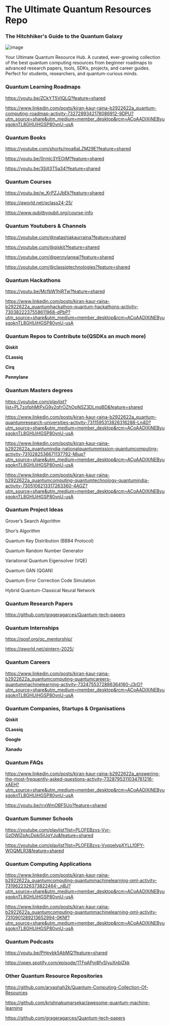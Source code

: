 # The Ultimate Quantum Resources Repo

<b><h3>The Hitchhiker's Guide to the Quantum Galaxy</h3></b>

![image](https://github.com/NatashiaKaurRaina/Ultimate-Quantum-Resources/blob/main/Ultimate%20Quantum%20Resources%20Images.png)

Your Ultimate Quantum Resource Hub. A curated, ever-growing collection of the best quantum computing resources from beginner roadmaps to advanced research papers, tools, SDKs, projects, and career guides.  Perfect for students, researchers, and quantum-curious minds.


<b><h3>Quantum Learning Roadmaps</h3></b>

https://youtu.be/ZCkYT5VIQLQ?feature=shared

https://www.linkedin.com/posts/kiran-kaur-raina-b2922622a_quantum-computing-roadmap-activity-7327289342178086912-9DPU?utm_source=share&utm_medium=member_desktop&rcm=ACoAADlXiNEByusgoknTL8GHUiHGSP80vnU-usA




<b><h3>Quantum Books</h3></b>

https://youtube.com/shorts/moa6aLZM29E?feature=shared

https://youtu.be/0rmlc3YEOjM?feature=shared

https://youtu.be/3Sjll3T5a34?feature=shared



<b><h3>Quantum Courses</h3></b>

https://youtu.be/w_KrPZJJbEk?feature=shared

https://qworld.net/qclass24-25/

https://www.qubitbyqubit.org/course-info




<b><h3>Quantum Youtubers & Channels</h3></b>

https://youtube.com/@natashiakaurraina?feature=shared

https://youtube.com/@qiskit?feature=shared

https://youtube.com/@pennylaneai?feature=shared

https://youtube.com/@classiqtechnologies?feature=shared



<b><h3>Quantum Hackathons</h3></b>

https://youtu.be/McfbW1hjRTw?feature=shared

https://www.linkedin.com/posts/kiran-kaur-raina-b2922622a_quantumhackathon-quantum-hackathons-activity-7303822237558611968-dPbP?utm_source=share&utm_medium=member_desktop&rcm=ACoAADlXiNEByusgoknTL8GHUiHGSP80vnU-usA





<b><h3>Quantum Repos to Contribute to(QSDKs an much more)</h3></b>

<b>Qiskit</b>

<b>CLassiq</b>

<b>Cirq</b>

<b>Pennylane</b>


<b><h3>Quantum Masters degrees</h3></b>

https://youtube.com/playlist?list=PL7zofphMtPxG9y2qfrOZhOpNSZ3DLmqBD&feature=shared

https://www.linkedin.com/posts/kiran-kaur-raina-b2922622a_quantum-quantumresearch-universities-activity-7311595313826316288-Ln4D?utm_source=share&utm_medium=member_desktop&rcm=ACoAADlXiNEByusgoknTL8GHUiHGSP80vnU-usA

https://www.linkedin.com/posts/kiran-kaur-raina-b2922622a_quantumindia-nationalquantummission-quantumcomputing-activity-7310282536671137792-Mjup?utm_source=share&utm_medium=member_desktop&rcm=ACoAADlXiNEByusgoknTL8GHUiHGSP80vnU-usA

https://www.linkedin.com/posts/kiran-kaur-raina-b2922622a_quantumcomputing-quantumtechnology-quantumindia-activity-7305106213317263360-4AGZ?utm_source=share&utm_medium=member_desktop&rcm=ACoAADlXiNEByusgoknTL8GHUiHGSP80vnU-usA


<b><h3>Quantum Project Ideas</h3></b>

Grover’s Search Algorithm 

Shor’s Algorithm

Quantum Key Distribution (BB84 Protocol)

Quantum Random Number Generator

Variational Quantum Eigensolver (VQE)

Quantum GAN (QGAN)

Quantum Error Correction Code Simulation

Hybrid Quantum-Classical Neural Network



<b><h3>Quantum Research Papers</h3></b>

https://github.com/grageragarces/Quantum-tech-papers



<b><h3>Quantum Internships</h3></b>

https://qosf.org/qc_mentorship/

https://qworld.net/qintern-2025/




<b><h3>Quantum Careers</h3></b>

https://www.linkedin.com/posts/kiran-kaur-raina-b2922622a_quantumcomputing-quantumcareers-quantummachinelearning-activity-7324755372886364160-J3rD?utm_source=share&utm_medium=member_desktop&rcm=ACoAADlXiNEByusgoknTL8GHUiHGSP80vnU-usA




<b><h3>Quantum Companies, Startups & Organisations</h3></b>

<b>Qiskit</b>

<b>CLassiq</b>

<b>Google</b>

<b>Xanadu</b>





<b><h3>Quantum FAQs</h3></b>

https://www.linkedin.com/posts/kiran-kaur-raina-b2922622a_answering-the-most-frequently-asked-questions-activity-7328795311034761216-xAEH?utm_source=share&utm_medium=member_desktop&rcm=ACoAADlXiNEByusgoknTL8GHUiHGSP80vnU-usA

https://youtu.be/rrxWmOBF5Uo?feature=shared





<b><h3>Quantum Summer Schools</h3></b>

https://youtube.com/playlist?list=PLOFEBzvs-Vvr-GzDWlZpAcDpki5jUqYJu&feature=shared

https://youtube.com/playlist?list=PLOFEBzvs-VvqoeIypXYLLf0PY-WOQMLR3&feature=shared




<b><h3>Quantum Computing Applications</h3></b>

https://www.linkedin.com/posts/kiran-kaur-raina-b2922622a_quantumcomputing-quantummachinelearning-qml-activity-7319622326373822464-_nBJ?utm_source=share&utm_medium=member_desktop&rcm=ACoAADlXiNEByusgoknTL8GHUiHGSP80vnU-usA

https://www.linkedin.com/posts/kiran-kaur-raina-b2922622a_quantumcomputing-quantummachinelearning-qml-activity-7310901289213652994-0KNf?utm_source=share&utm_medium=member_desktop&rcm=ACoAADlXiNEByusgoknTL8GHUiHGSP80vnU-usA




<b><h3>Quantum Podcasts</h3></b>

https://youtu.be/PHpybk5AbMQ?feature=shared

https://open.spotify.com/episode/1TFpAPoj8fySIyuXnblZkk




<b><h3>Other Quantum Resource Repositories</h3></b>

https://github.com/aryashah2k/Quantum-Computing-Collection-Of-Resources

https://github.com/krishnakumarsekar/awesome-quantum-machine-learning

https://github.com/grageragarces/Quantum-tech-papers

